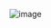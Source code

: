 ![image](https://github.com/stoyan-ger/stoyan-ger/assets/23193521/4ad4ade9-8c5d-4125-bb53-9510d59fc26a)
